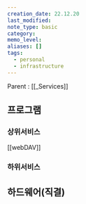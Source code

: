 ```yaml
---
creation_date: 22.12.20
last_modified: 
note_type: basic
category: 
memo_level: 
aliases: []
tags:
  - personal
  - infrastructure
---
```


Parent : [[_Services]]


## 프로그램

### 상위서비스
[[webDAV]]

### 하위서비스


## 하드웨어(직결)



